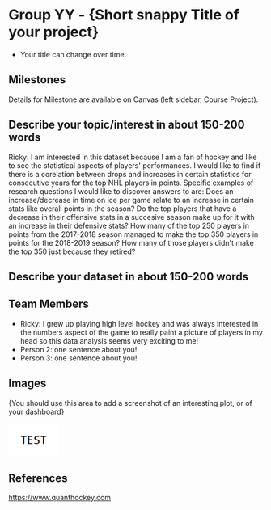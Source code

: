 # Group YY - {Short snappy Title of your project}

- Your title can change over time.

## Milestones

Details for Milestone are available on Canvas (left sidebar, Course Project).

## Describe your topic/interest in about 150-200 words

Ricky: I am interested in this dataset because I am a fan of hockey and like to see the statistical aspects of players' performances. I would like to find if there is a corelation between drops and increases in certain statistics for consecutive years for the top NHL players in points. Specific examples of research questions I would like to discover answers to are: Does an increase/decrease in time on ice per game relate to an increase in certain stats like overall points in the season? Do the top players that have a decrease in their offensive stats in a succesive season make up for it with an increase in their defensive stats? How many of the top 250 players in points from the 2017-2018 season managed to make the top 350 players in points for the 2018-2019 season? How many of those players didn't make the top 350 just because they retired?

## Describe your dataset in about 150-200 words



## Team Members

- Ricky: I grew up playing high level hockey and was always interested in the numbers aspect of the game to really paint a picture of players in my head so this data analysis seems very exciting to me!
- Person 2: one sentence about you!
- Person 3: one sentence about you!

## Images

{You should use this area to add a screenshot of an interesting plot, or of your dashboard}

<img src ="images/test.png" width="100px">

## References

https://www.quanthockey.com



